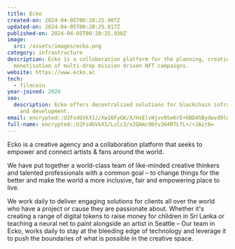 ```yaml
---
title: Ecko
created-on: 2024-04-05T00:20:25.907Z
updated-on: 2024-04-05T00:20:25.917Z
published-on: 2024-04-05T00:20:25.930Z
image:
  src: /assets/images/ecko.png
category: infrastructure
description: Ecko is a collaboration platform for the planning, creation, and
  monetisation of multi-drop mission driven NFT campaigns.
website: https://www.ecko.ac
tech:
  - filecoin
year-joined: 2024
seo:
  description: Ecko offers decentralized solutions for blockchain infrastructure
    and development.
email: encrypted::U2FsdGVkX1//Xw16FyGK/X/HsElvHjvv0SeKrE+6BD4hBydwvd9lnF2l7H+iRCtp
full-name: encrypted::U2FsdGVkX1/LcCc3/x2QAmc9bYv364RTLfL+/+JAit8=
---
```


Ecko is a creative agency and a collaboration platform that seeks to empower and connect artists & fans around the world.

We have put together a world-class team of like-minded creative thinkers and talented professionals with a common goal – to change things for the better and make the world a more inclusive, fair and empowering place to live.

We work daily to deliver engaging solutions for clients all over the world who have a project or cause they are passionate about. Whether it's creating a range of digital tokens to raise money for children in Sri Lanka or teaching a neural net to paint alongside an artist in Seattle – Our team in Ecko, works daily to stay at the bleeding edge of technology and leverage it to push the boundaries of what is possible in the creative space.
